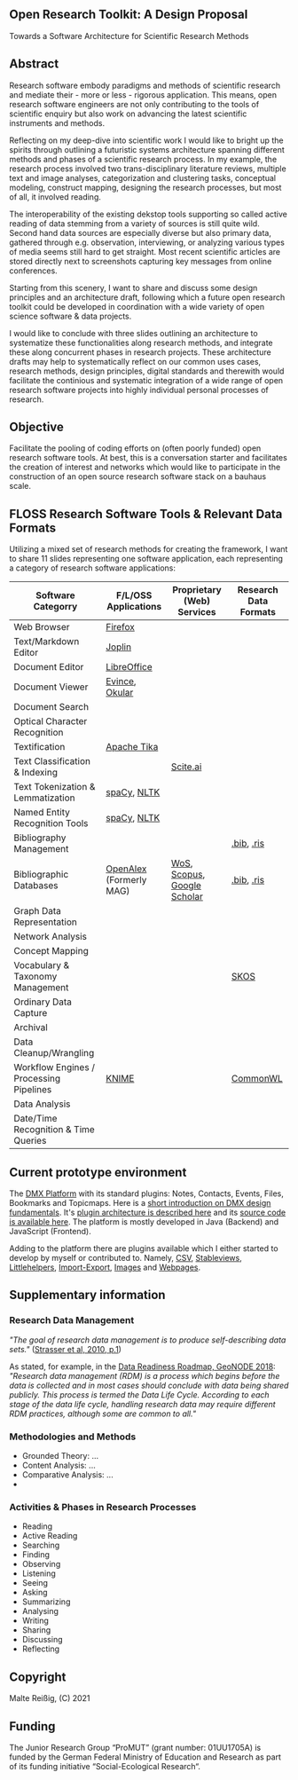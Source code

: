 ## Open Research Toolkit: A Design Proposal

Towards a Software Architecture for Scientific Research Methods

## Abstract

Research software embody paradigms and methods of scientific research and mediate their - more or less - rigorous application. This means, open research software engineers are not only contributing to the tools of scientific enquiry but also work on advancing the latest scientific instruments and methods.

Reflecting on my deep-dive into scientific work I would like to bright up the spirits through outlining a futuristic systems architecture spanning 
different methods and phases of a scientific research process. In my example, the research process involved two trans-disciplinary literature reviews, 
multiple text and image analyses, categorization and clustering tasks, conceptual modeling, construct mapping, designing the research processes, but 
most of all, it involved reading. 

The interoperability of the existing dekstop tools supporting so called active reading of data stemming from a variety of sources is still quite wild.
Second hand data sources are especially diverse but also primary data, gathered through e.g. observation, interviewing, or analyzing various types of 
media seems still hard to get straight. Most recent scientific articles are stored directly next to screenshots capturing key messages from online conferences. 

Starting from this scenery, I want to share and discuss some design principles and an architecture draft, following which a future open research toolkit could 
be developed in coordination with a wide variety of open science software & data projects.


I would like to conclude with three slides outlining an architecture to systematize these functionalities along research methods, and integrate these 
along concurrent phases in research projects. These architecture drafts may help to systematically reflect on our common uses cases, research methods, 
design principles, digital standards and therewith would facilitate the continious and systematic integration of a wide range of open research 
software projects into highly individual personal processes of research.

## Objective

Facilitate the pooling of coding efforts on (often poorly funded) open research software tools.  At best, this is a conversation starter and facilitates 
the creation of interest and networks which would like to participate in the construction of an open source research software stack on a bauhaus scale.

## FLOSS Research Software Tools & Relevant Data Formats

Utilizing a mixed set of research methods for creating the framework, I want to share 11 slides representing one software application, each representing 
a category of research software applications:

| Software Categorry | F/L/OSS Applications | Proprietary (Web) Services | Research Data Formats |
| --------------- | --------------- | --------------- | --------------- |
| Web Browser | [Firefox](https://firefox.org) |   |   |
| Text/Markdown Editor | [Joplin](https://joplinapp.org/)  |   |   |
| Document Editor | [LibreOffice](https://libreoffice.org)  |   |   |
| Document Viewer | [Evince](https://wiki.gnome.org/Apps/Evince), [Okular](https://okular.kde.org/) |   |   |
| Document Search |   |   |   |
| Optical Character Recognition |   |   |   |
| Textification | [Apache Tika](https://tika.apache.org/) |  |  |
| Text Classification & Indexing |  | [Scite.ai](https://scite.ai) |   |
| Text Tokenization & Lemmatization | [spaCy](https://spacy.io/), [NLTK](https://www.nltk.org/)  |   |   |
| Named Entity Recognition Tools | [spaCy](https://spacy.io/), [NLTK](https://www.nltk.org/) |   |   |
| Bibliography Management |  |  | [.bib](https://en.wikipedia.org/wiki/BibTeX), [.ris](https://en.wikipedia.org/wiki/RIS_(file_format))  |
| Bibliographic Databases |  [OpenAlex](https://openalex.org/) (Formerly MAG)  | [WoS](https://en.wikipedia.org/wiki/Web_of_Science), [Scopus](https://www.scopus.com/search/form.uri?display=basic), [Google Scholar](scholar.google.de/) | [.bib](https://en.wikipedia.org/wiki/BibTeX), [.ris](https://en.wikipedia.org/wiki/RIS_(file_format)) |
| Graph Data Representation |   |   |   |
| Network Analysis |   |   |   |
| Concept Mapping  |   |   |   |
| Vocabulary & Taxonomy Management  |   |   |  [SKOS](https://www.w3.org/2004/02/skos/)  |
| Ordinary Data Capture  |   |   |   |
| Archival |   |   |   |
| Data Cleanup/Wrangling |   |   |   |
| Workflow Engines / Processing Pipelines | [KNIME](https://github.com/knime/knime-core) |   | [CommonWL](https://www.commonwl.org/user_guide/)  |
| Data Analysis |   |   |   |
| Date/Time Recognition & Time Queries |   |   |   |

## Current prototype environment

The [DMX Platform](/dmx-systems/dmx-platform) with its standard plugins: Notes, Contacts, Events, Files, Bookmarks and Topicmaps. Here is a [short introduction on DMX design fundamentals](https://dmx.readthedocs.io/en/latest/intro.html). It's [plugin architecture is described here](https://dmx.readthedocs.io/en/latest/devel.html) and its [source code is available here](/dmx-systems/dmx-platform). The platform is mostly developed in Java (Backend) and JavaScript (Frontend).

Adding to the platform there are plugins available which I either started to develop by myself or contributed to. Namely, [CSV](/mukil/dmx-csv), [Stableviews](/mukil/stableviews), [Littlehelpers](/mukil/dmx-littlehelpers), [Import-Export](https://github.com/mukil/dmx-import-export), [Images](https://github.com/mukil/dmx-images) and [Webpages](/mukil/dmx-webpages).

## Supplementary information

### Research Data Management

_"The goal of research data management is to produce self-describing data sets."_ ([Strasser et al, 2010, p.1](https://escholarship.org/uc/item/7tf5q7n3))

As stated, for example, in the [Data Readiness Roadmap, GeoNODE 2018](https://dataservices.gfz-potsdam.de/portal/drr.html): _"Research data management (RDM) is a process which begins before the data is collected and in most cases should conclude with data being shared publicly. This process is termed the Data Life Cycle. According to each stage of the data life cycle, handling research data may require different RDM practices, although some are common to all."_

### Methodologies and Methods

- Grounded Theory: ...
- Content Analysis: ...
- Comparative Analysis: ...
-
### Activities & Phases in Research Processes

- Reading
- Active Reading
- Searching
- Finding
- Observing
- Listening
- Seeing
- Asking
- Summarizing
- Analysing
- Writing
- Sharing
- Discussing
- Reflecting

## Copyright

Malte Reißig, (C) 2021

## Funding

The Junior Research Group “ProMUT” (grant number: 01UU1705A) is funded by the German Federal Ministry of Education and Research as part of its funding initiative “Social-Ecological Research“. 
